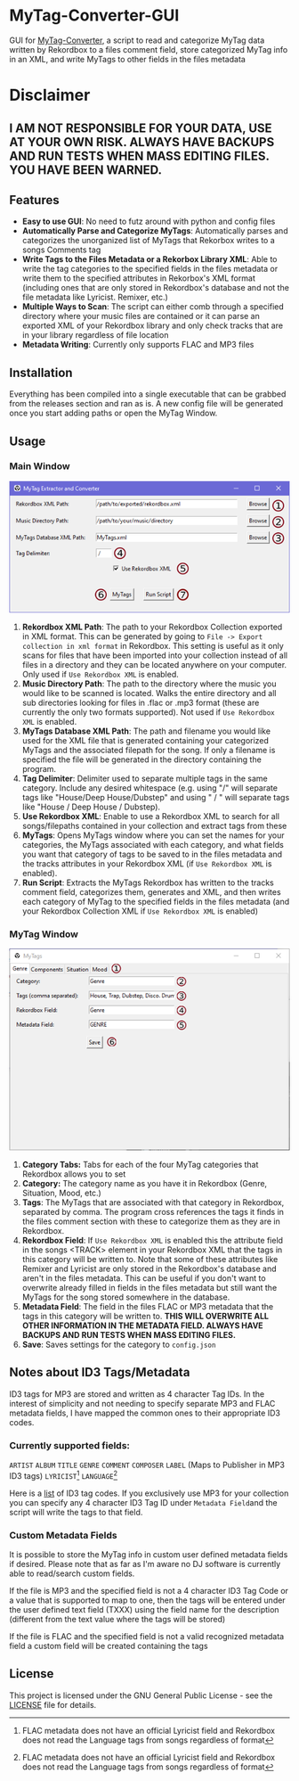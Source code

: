 # MyTag-Converter-GUI

GUI for [MyTag-Converter](https://github.com/ProfessorCheeseburger/MyTag-Converter), a script to read and categorize MyTag data written by Rekordbox to a files comment field, store categorized MyTag info in an XML, and write MyTags to other fields in the files metadata

# Disclaimer
## **I AM NOT RESPONSIBLE FOR YOUR DATA, USE AT YOUR OWN RISK. ALWAYS HAVE BACKUPS AND RUN TESTS WHEN MASS EDITING FILES. YOU HAVE BEEN WARNED.**

## Features

- **Easy to use GUI**: No need to futz around with python and config files
- **Automatically Parse and Categorize MyTags**: Automatically parses and categorizes the unorganized list of MyTags that Rekorbox writes to a songs Comments tag
- **Write Tags to the Files Metadata or a Rekorbox Library XML**: Able to write the tag categories to the specified fields in the files metadata or write them to the specified attributes in Rekorbox's XML format (including ones that are only stored in Rekordbox's database and not the file metadata like Lyricist. Remixer, etc.)
- **Multiple Ways to Scan**: The script can either comb through a specified directory where your music files are contained or it can parse an exported XML of your Rekordbox library and only check tracks that are in your library regardless of file location
- **Metadata Writing**: Currently only supports FLAC and MP3 files

## Installation

Everything has been compiled into a single executable that can be grabbed from the releases section and ran as is. A new config file will be generated once you start adding paths or open the MyTag Window.

## Usage
### Main Window
![image](https://github.com/ProfessorCheeseburger/MyTag-Converter-GUI/blob/main/images/mainwindownumbered.png)

1. **Rekordbox XML Path**: The path to your Rekordbox Collection exported in XML format. This can be generated by going to `File -> Export collection in xml format` in Rekordbox. This setting is useful as it only scans for files that have been imported into your collection instead of all files in a directory and they can be located anywhere on your computer. Only used if `Use Rekordbox XML` is enabled.
2. **Music Directory Path**: The path to the directory where the music you would like to be scanned is located. Walks the entire directory and all sub directories looking for files in .flac or .mp3 format (these are currently the only two formats supported). Not used if `Use Rekordbox XML` is enabled.
3. **MyTags Database XML Path**: The path and filename you would like used for the XML file that is generated containing your categorized MyTags and the associated filepath for the song. If only a filename is specified the file will be generated in the directory containing the program.
4. **Tag Delimiter**: Delimiter used to separate multiple tags in the same category. Include any desired whitespace (e.g. using "/" will separate tags like "House/Deep House/Dubstep" and using " / " will separate tags like "House / Deep House / Dubstep).
5. **Use Rekordbox XML**: Enable to use a Rekordbox XML to search for all songs/filepaths contained in your collection and extract tags from these
6. **MyTags**: Opens MyTags window where you can set the names for your categories, the MyTags associated with each category, and what fields you want that category of tags to be saved to in the files metadata and the tracks attributes in your Rekordbox XML (if `Use Rekordbox XML` is enabled).
7. **Run Script**: Extracts the MyTags Rekordbox has written to the tracks comment field, categorizes them, generates and XML, and then writes each category of MyTag to the specified fields in the files metadata (and your Rekordbox Collection XML if `Use Rekordbox XML` is enabled)

### MyTag Window
![image](https://github.com/ProfessorCheeseburger/MyTag-Converter-GUI/blob/main/images/mytagwindownumbered.png)

1. **Category Tabs:** Tabs for each of the four MyTag categories that Rekordbox allows you to set
2. **Category:** The category name as you have it in Rekordbox (Genre, Situation, Mood, etc.)
3. **Tags**: The MyTags that are associated with that category in Rekordbox, separated by comma. The program cross references the tags it finds in the files comment section with these to categorize them as they are in Rekordbox.
4. **Rekordbox Field**: If `Use Rekordbox XML` is enabled this the attribute field in the songs \<TRACK> element in your Rekordbox XML that the tags in this category will be written to. Note that some of these attributes like Remixer and Lyricist are only stored in the Rekordbox's database and aren't in the files metadata. This can be useful if you don't want to overwrite already filled in fields in the files metadata but still want the MyTags for the song stored somewhere in the database.
5. **Metadata Field**: The field in the files FLAC or MP3 metadata that the tags in this category will be written to. **THIS WILL OVERWRITE ALL OTHER INFORMATION IN THE METADATA FIELD. ALWAYS HAVE BACKUPS AND RUN TESTS WHEN MASS EDITING FILES.**
6. **Save**: Saves settings for the category to `config.json`

## Notes about ID3 Tags/Metadata

ID3 tags for MP3 are stored and written as 4 character Tag IDs. In the interest of simplicity and not needing to specify separate MP3 and FLAC metadata fields, I have mapped the common ones to their appropriate ID3 codes. 
### Currently supported fields:
`ARTIST`
`ALBUM`
`TITLE`
`GENRE`
`COMMENT`
`COMPOSER`
`LABEL` (Maps to Publisher in MP3 ID3 tags)
`LYRICIST`[^1]
`LANGUAGE`[^1]

Here is a [list](https://www.exiftool.org/TagNames/ID3.html) of ID3 tag codes. If you exclusively use MP3 for your collection you can specify any 4 character ID3 Tag ID under `Metadata Field`and the script will write the tags to that field.

### Custom Metadata Fields

It is possible to store the MyTag info in custom user defined metadata fields if desired. Please note that as far as I'm aware no DJ software is currently able to read/search custom fields.

If the file is MP3 and the specified field is not a 4 character ID3 Tag Code or a value that is supported to map to one, then the tags will be entered under the user defined text field (TXXX) using the field name for the description (different from the text value where the tags will be stored)

If the file is FLAC and the specified field is not a valid recognized metadata field a custom field will be created containing the tags
## License

This project is licensed under the GNU General Public License - see the [LICENSE](LICENSE) file for details.

[^1]: FLAC metadata does not have an official Lyricist field and Rekordbox does not read the Language tags from songs regardless of format
